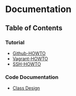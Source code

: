 # Documentation

## Table of Contents

### Tutorial

* [Github-HOWTO](Github_HOWTO.md)
* [Vagrant-HOWTO](Vagrant_HOWTO.md)
* [SSH-HOWTO](SSH_HOWTO.md)

### Code Documentation

* [Class Design](Class_design.md)
